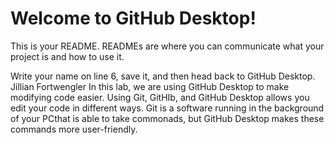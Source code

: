 # Welcome to GitHub Desktop!

This is your README. READMEs are where you can communicate what your project is and how to use it.

Write your name on line 6, save it, and then head back to GitHub Desktop.
Jillian Fortwengler
In this lab, we are using GitHub Desktop to make modifying code easier.
Using Git, GitHIb, and GitHub Desktop allows you edit your code in different ways. Git is a software running in the background of your PCthat is able to take commonads, but GitHub Desktop makes these commands more user-friendly. 